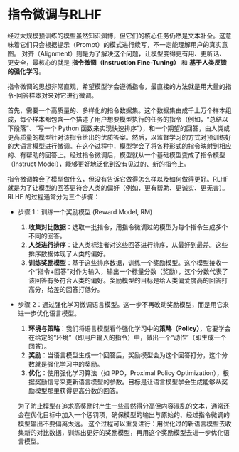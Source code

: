 # 指令微调与RLHF

经过大规模预训练的模型虽然知识渊博，但它们的核心任务仍然是文本补全。这意味着它们只会根据提示（Prompt）的模式进行续写，不一定能理解用户的真实意图。
对齐（Alignment）则是为了解决这个问题，让模型变得更有用、更听话、更安全，最核心的就是 **指令微调（Instruction Fine-Tuning）** 和 **基于人类反馈的强化学习**。

指令微调的思想非常直观，希望模型学会遵循指令，最直接的方法就是用大量的指令-回答样本对来对它进行微调。

首先，需要一个高质量的、多样化的指令数据集。这个数据集由成千上万个样本组成，每个样本都包含一个描述了用户想要模型执行的任务的指令（例如，“总结以下段落”、“写一个 Python 函数来实现快速排序”），和一个期望的回答，由人类或更高质量的模型针对该指令给出的优质答案。然后，以监督学习的方式对预训练好的大语言模型进行微调。在这个过程中，模型学会了将各种形式的指令映射到相应的、有帮助的回答上。经过指令微调后，模型就从一个基础模型变成了指令模型（Instruct Model），能够更好地泛化到没有见过的、新的指令上。

指令微调教会了模型做什么，但没有告诉它做得怎么样以及如何做得更好。RLHF就是为了让模型的回答更符合人类的偏好（例如，更有帮助、更诚实、更无害）。RLHF 的过程通常分为三个步骤：

- 步骤 1：训练一个奖励模型 (Reward Model, RM)

  1.  **收集对比数据**：选取一批指令，用指令微调过的模型为每个指令生成多个不同的回答。
  2.  **人类进行排序**：让人类标注者对这些回答进行排序，从最好到最差。这些排序数据体现了人类的偏好。
  3.  **训练奖励模型**：基于这些排序数据，训练一个奖励模型。这个模型接收一个“指令+回答”对作为输入，输出一个标量分数（奖励），这个分数代表了该回答有多符合人类的偏好。奖励模型的目标是给人类偏爱度高的回答打高分，给差的回答打低分。

- 步骤 2：通过强化学习微调语言模型。这一步不再改动奖励模型，而是用它来进一步优化语言模型。

  1.  **环境与策略**：我们将语言模型看作强化学习中的**策略（Policy）**，它要学会在给定的“环境”（即用户输入的指令）中，做出一个“动作”（即生成一个回答）。
  2.  **奖励**：当语言模型生成一个回答后，奖励模型会为这个回答打分，这个分数就是强化学习中的奖励。
  3.  **优化**：使用强化学习算法（如 PPO，Proximal Policy Optimization），根据奖励信号来更新语言模型的参数。目标是让语言模型学会生成能够从奖励模型那里获得更高分数的回答。

  为了防止模型在追求高奖励时产生一些虽然得分高但内容混乱的文本，通常还会在优化目标中加入一个惩罚项，确保模型的输出与原始的、经过指令微调的模型输出不要偏离太远。
  这个过程可以重复进行：用优化过的新语言模型去收集新的对比数据，训练出更好的奖励模型，再用这个奖励模型去进一步优化语言模型。
